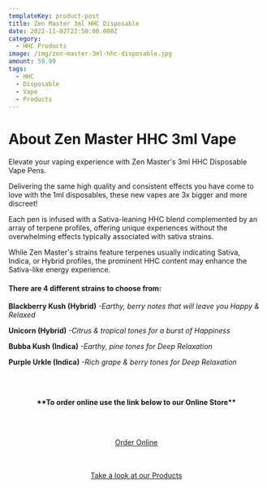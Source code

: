 ```yaml
---
templateKey: product-post
title: Zen Master 3ml HHC Disposable
date: 2022-11-02T22:50:00.000Z
category:
  - HHC Products
image: /img/zen-master-3ml-hhc-disposable.jpg
amount: 59.99
tags:
  - HHC
  - Disposable
  - Vape
  - Products
---
```

# **About Zen Master HHC 3ml Vape**

Elevate your vaping experience with Zen Master's 3ml HHC Disposable Vape Pens.

Delivering the same high quality and consistent effects you have come to love with the 1ml disposables, these new vapes are 3x bigger and more discreet!

Each pen is infused with a Sativa-leaning HHC blend complemented by an array of terpene profiles, offering unique experiences without the overwhelming effects typically associated with sativa strains.

While Zen Master's strains feature terpenes usually indicating Sativa, Indica, or Hybrid profiles, the prominent HHC content may enhance the Sativa-like energy experience.

#### **There are 4 different strains to choose from:**

**Blackberry Kush (Hybrid)** *\-Earthy, berry notes that will leave you Happy & Relaxed*

**Unicorn (Hybrid)** *\-Citrus & tropical tones for a burst of Happiness*

**Bubba Kush (Indica)** *\-Earthy, pine tones for Deep Relaxation*

**Purple Urkle (Indica)** *\-Rich grape & berry tones for Deep Relaxation*

<br><br>

<Center>

**\*\*To order online use the link below to our Online Store\*\***

<br><br>

<Center><a class="link-view-more-products" target="_blank" href="https://capitalcbd.shop/product/zen-master-3ml-hhc-disposable/">Order Online</a></

<br><br><br>

<Center><a class="link-view-more-products" target="_blank" href="https://capitalamericanshaman.com/products">Take a look at our Products</a></Center>

<br><br>
